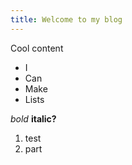 ```yaml
---
title: Welcome to my blog
---
```


Cool content

- I
- Can
- Make
- Lists

*bold* **italic?**

1. test
2. part
